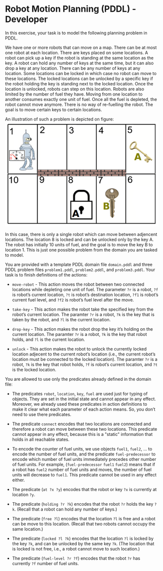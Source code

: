 # Robot Motion Planning (PDDL) - Developer

In this exercise, your task is to model the following planning problem in PDDL.

We have one or more robots that can move on a map. There can be at most one robot at each location. There are keys placed on some locations. A robot can pick up a key if the robot is standing at the same location as the key. A robot can hold any number of keys at the same time, but it can also drop a key at any location. There can be any number of keys at any location. Some locations can be locked in which case no robot can move to these locations. The locked locations can be unlocked by a specific key if the robot holding the key is standing next to the locked location. Once the location is unlocked, robots can step on this location. Robots are also limited by the number of fuel they have. Moving from one location to another consumes exactly one unit of fuel. Once all the fuel is depleted, the robot cannot move anymore. There is no way of re-fuelling the robot. The goal is to move certain keys to certain locations.

An illustration of such a problem is depicted on figure:![alt text](image.png)

In this case, there is only a single robot which can move between adjencent locations. The location 8 is locked and can be unlocked only by the key A. The robot has initially 10 units of fuel, and the goal is to move the key B to location 1. This is just one possible problem from the domain you are tasked to model.

You are provided with a template PDDL domain file `domain.pddl` and three PDDL problem files `problem1.pddl`, `problem2.pddl`, and `problem3.pddl`. Your task is to finish definitions of the actions:

- `move-robot` - This action moves the robot between two connected locations while depleting one unit of fuel. The parameter `?r` is a robot, `?f` is robot’s current location, `?t` is robot’s destination location, `?f1` is robot’s current fuel level, and `?f2` is robot’s fuel level after the move.

- `take-key` - This action makes the robot take the specified key from the robot’s current location. The paramter `?r` is a robot, `?k` is the key that is taken by the robot, and `?l` is the current location.

- `drop-key` - This action makes the robot drop the key it’s holding on the current location. The paramter `?r` is a robot, `?k` is the key that robot holds, and `?l` is the
current location.

- `unlock` - This action makes the robot to unlock the currently locked location adjecent to the current robot’s location (i.e., the current robot’s location must be connected to the locked location). The paramter `?r` is a robot, `?k` is the key that robot holds, `?f` is robot’s current location, and `?t` is the locked location.

You are allowed to use only the predicates already defined in the domain file:

- The predicates `robot`, `location`, `key`, `fuel` are used just for typing of objects. They are set in the initial state and cannot appear in any effect. Moreover, we already used these predicates in action definitions to make it clear what each parameter of each action means. So, you don’t need to use there predicates.

- The predicate `connect` encodes that two locations are connected and therefore a robot can move between these two locations. This predicate cannot appear in any effect, because this is a "static" information that holds in all reachable states.

- To encode the counter of fuel units, we use objects `fuel1`, `fuel2`, ... to encode the number of fuel units, and the predicate `fuel-predecessor` to encode which number of fuel units immediately precedes other number of fuel units. For example, (`fuel-predecessor` `fuel1` `fuel2`) means that if a robot has `fuel2` number of fuel units and moves, the number of fuel units will decrease to `fuel1`. This predicate cannot be used in any effect either.

- The predicate (`at ?x ?y`) encodes that the robot or key `?x` is currently at location
`?y`.

- The predicate (`holding ?r ?k`) encodes that the robot `?r` holds the key `?k`. (Recall that a robot can hold any number of keys.)

- The predicate (`free ?l`) encodes that the location `?l` is free and a robot can be move to this location. (Recall that two robots cannot occupy the same location.)

- The predicate (`locked ?l ?k`) encodes that the location `?l` is locked by the key `?k`, and can be unlocked by the same key `?k`. (The location that is locked is not free, i.e., a robot cannot move to such location.)

- The predicate (`fuel-level ?r ?f`) encodes that the robot `?r` has currently `?f` number of fuel units.